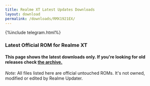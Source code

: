 ```yaml
---
title: Realme XT Latest Updates Downloads
layout: download
permalink: /downloads/RMX1921EX/
---
```

<script>
    $(document).ready(function () {
        loadLatest("RMX1921EX");
    });
</script>

{%include telegram.html%}

<div class="col-12 mx-auto">
    <h3 class="title bg-light p-2 rounded">Latest Official ROM for Realme XT</h3>
    <h4>This page shows the latest downloads only. If you're looking for old releases check
        <a href="/archive/RMX1921EX/">the archive.</a></h4>
    <p><i>Note: </i>All files listed here are official untouched ROMs.
        It's not owned, modified or edited by Realme Updater.</p>
    <div id="downloads">
    </div>
</div>
